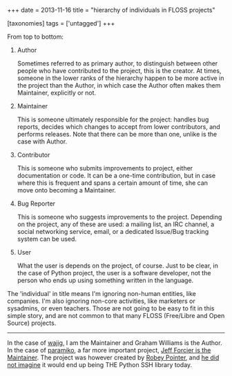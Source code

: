 +++
date = 2013-11-16
title = "hierarchy of individuals in FLOSS projects"

[taxonomies]
tags = ['untagged']
+++

From top to bottom:

1.  Author

    Sometimes referred to as primary author, to distinguish between
    other people who have contributed to the project, this is the
    creator. At times, someone in the lower ranks of the hierarchy
    happen to be more active in the project than the Author, in which
    case the Author often makes them Maintainer, explicitly or not.

2.  Maintainer

    This is someone ultimately responsible for the project: handles bug
    reports, decides which changes to accept from lower contributors,
    and performs releases. Note that there can be more than one, unlike
    is the case with Author.

3.  Contributor

    This is someone who submits improvements to project, either
    documentation or code. It can be a one-time contribution, but in
    case where this is frequent and spans a certain amount of time, she
    can move onto becoming a Maintainer.

4.  Bug Reporter

    This is someone who suggests improvements to the project. Depending
    on the project, any of these are used: a mailing list, an IRC
    channel, a social networking service, email, or a dedicated
    Issue/Bug tracking system can be used.

5.  User

    What the user is depends on the project, of course. Just to be
    clear, in the case of Python project, the user is a software
    developer, not the person who ends up using something written in the
    language.

The 'individual' in title means I'm ignoring non-human entities, like
companies. I'm also ignoring non-core activities, like marketers or
sysadmins, or even teachers. Those are not going to be easy to fit in
this simple story, and are not common to that many FLOSS (Free/Libre and
Open Source) projects.

---

In the case of [wajig], I am the Maintainer and Graham Williams is the
Author. In the case of [paramiko], a far more important project, [Jeff
Forcier is the Maintainer]. The project was however created by [Robey
Pointer], and [he did not imagine] it would end up being THE Python SSH
library today.

  [wajig]: http://linux.togaware.com/survivor/wajig.html
  [paramiko]: https://github.com/paramiko/paramiko
  [Jeff Forcier is the Maintainer]: http://bitprophet.org/blog/2012/09/29/paramiko-and-ssh
  [Robey Pointer]: http://robey.lag.net
  [he did not imagine]: http://robey.lag.net/2009/02/16/paramiko-is-on-github-now.html
